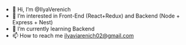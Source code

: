 - 👋 Hi, I’m @IlyaVerenich
- 👀 I’m interested in Front-End (React+Redux) and Backend (Node + Express + Nest)
- 🌱 I’m currently learning Backend
- 📫 How to reach me  ilyaviarenich02@gmail.com

<!---
IlyaVerenich/IlyaVerenich is a ✨ special ✨ repository because its `README.md` (this file) appears on your GitHub profile.
You can click the Preview link to take a look at your changes.
--->
